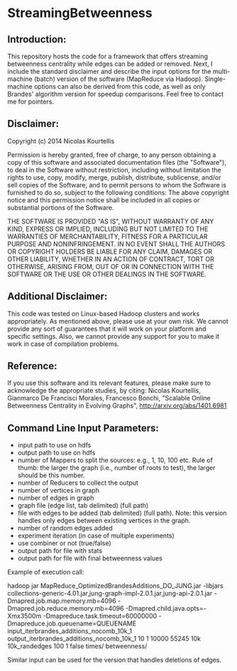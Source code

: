 StreamingBetweenness
==================

Introduction:
----------------
This repository hosts the code for a framework that offers streaming betweenness centrality while edges can be added or removed.
Next, I include the standard disclaimer and describe the input options for the multi-machine (batch) version of the software (MapReduce via Hadoop).
Single-machine options can also be derived from this code, as well as only Brandes' algorithm version for speedup comparisons. Feel free to contact me for pointers.

Disclaimer:
---------------
Copyright (c) 2014 Nicolas Kourtellis

Permission is hereby granted, free of charge, to any person obtaining a copy of this software and associated documentation files (the "Software"), to deal in the Software without restriction, including without limitation the rights to use, copy, modify, merge, publish, distribute, sublicense, and/or sell copies of the Software, and to permit persons to whom the Software is furnished to do so, subject to the following conditions: The above copyright notice and this permission notice shall be included in all copies or substantial portions of the Software.

THE SOFTWARE IS PROVIDED "AS IS", WITHOUT WARRANTY OF ANY KIND, EXPRESS OR IMPLIED, INCLUDING BUT NOT LIMITED TO THE WARRANTIES OF MERCHANTABILITY, FITNESS FOR A PARTICULAR PURPOSE AND NONINFRINGEMENT. IN NO EVENT SHALL THE AUTHORS OR COPYRIGHT HOLDERS BE LIABLE FOR ANY CLAIM, DAMAGES OR OTHER LIABILITY, WHETHER IN AN ACTION OF CONTRACT, TORT OR OTHERWISE, ARISING FROM, OUT OF OR IN CONNECTION WITH THE SOFTWARE OR THE USE OR OTHER DEALINGS IN THE SOFTWARE.

Additional Disclaimer:
-----------------------------
This code was tested on Linux-based Hadoop clusters and works appropriately.
As mentioned above, please use at your own risk. We cannot provide any sort of guarantees that it will work on your platform and specific settings.
Also, we cannot provide any support for you to make it work in case of compilation problems.

Reference:
---------------
If you use this software and its relevant features, please make sure to acknowledge the appropriate studies, by citing:
Nicolas Kourtellis, Gianmarco De Francisci Morales, Francesco Bonchi, "Scalable Online Betweenness Centrality in Evolving Graphs", http://arxiv.org/abs/1401.6981

Command Line Input Parameters:
------------------------------

- input path to use on hdfs
- output path to use on hdfs
- number of Mappers to split the sources: e.g., 1, 10, 100 etc. Rule of thumb: the larger the graph (i.e., number of roots to test), the larger should be this number.
- number of Reducers to collect the output
- number of vertices in graph
- number of edges in graph
- graph file (edge list, tab delimited) (full path)
- file with edges to be added (tab delimited) (full path). Note: this version handles only edges between existing vertices in the graph.
- number of random edges added
- experiment iteration (in case of multiple experiments)
- use combiner or not (true/false)
- output path for file with stats
- output path for file with final betweenness values

Example of execution call:

hadoop jar MapReduce_OptimizedBrandesAdditions_DO_JUNG.jar -libjars collections-generic-4.01.jar,jung-graph-impl-2.0.1.jar,jung-api-2.0.1.jar -Dmapred.job.map.memory.mb=4096 -Dmapred.job.reduce.memory.mb=4096 -Dmapred.child.java.opts=-Xmx3500m -Dmapreduce.task.timeout=60000000 -Dmapreduce.job.queuename=QUEUENAME input_iterbrandes_additions_nocomb_10k_1 output_iterbrandes_additions_nocomb_10k_1 10 1 10000 55245 10k 10k_randedges 100 1 false times/ betweenness/

Similar input can be used for the version that handles deletions of edges.
